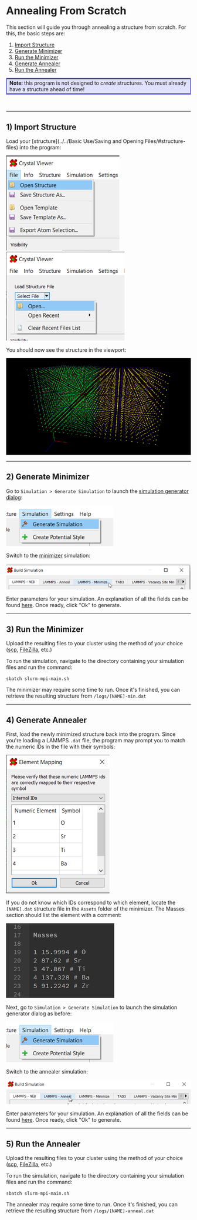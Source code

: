 # Annealing From Scratch

This section will guide you through annealing a structure from 
scratch. For this, the basic steps are:

1. [Import Structure](#1-import-structure)
2. [Generate Minimizer](#2-generate-minimizer)
3. [Run the Minimizer](#3-run-the-minimizer)
4. [Generate Annealer](#4-generate-annealer)
5. [Run the Annealer](#5-run-the-annealer)

<table align=center class="info" width=75% style="border: 2px solid #5757E0; background-color: #E0E0FF;">
	<tr><td>
		<span style="font-weight: bold;">Note:</span> this program is not designed to <i>create</i> structures.  You must
		already have a structure ahead of time!
	</td></tr>
</table><br />

---

## 1) Import Structure

Load your [structure](../../Basic Use/Saving and Opening Files/#structure-files) into the program:

![Load structure from menu bar](menuStructure.png) ![Load structure from panel](structureSelector.png)

You should now see the structure in the viewport:

![Example of structure loaded in the viewport](structureLoaded.png)

---

## 2) Generate Minimizer

Go to `Simulation > Generate Simulation` to launch the 
[simulation generator dialog](../../Simulations/):

![Menu bar button for launching the simulation builder dialog](gotoGenerate.png)

Switch to the [minimizer](../../Simulations/Minimizing/) simulation:

![Minimizer tab in the simulation builder dialog](clickMinimize.png)

Enter parameters for your simulation. An explanation of all the 
fields can be found [here](../../Simulations/Minimizing/). Once 
ready, click "Ok" to generate.

---

## 3) Run the Minimizer

Upload the resulting files to your cluster using the method of 
your choice ([scp](https://linuxize.com/post/how-to-use-scp-command-to-securely-transfer-files/), 
[FileZilla](https://filezilla-project.org/), etc.)

To run the simulation, navigate to the directory containing your 
simulation files and run the command:

```shell
sbatch slurm-mpi-main.sh
```

The minimizer may require some time to run. Once it's finished, you 
can retrieve the resulting structure from `/logs/[NAME]-min.dat`

---

## 4) Generate Annealer

First, load the newly minimized structure back into the program. 
Since you're loading a LAMMPS `.dat` file, the program may prompt 
you to match the numeric IDs in the file with their symbols:

![The element id matching dialog](matchElement.png)

If you do not know which IDs correspond to which element, locate 
the `[NAME].dat` structure file in the `Assets` folder of the 
minimizer. The Masses section should list the element with a 
comment:

![Screenshot of the masses table in a LAMMPS data file](ids.png)

Next, go to `Simulation > Generate Simulation` to launch the 
simulation generator dialog as before:

![Menu bar button for launching the simulation builder dialog](gotoGenerate.png)

Switch to the annealer simulation:

![Annealer tab in the simulation builder dialog](clickAnneal.png)

Enter parameters for your simulation. An explanation of all the 
fields can be found [here](../../Simulations/Annealing). Once ready, 
click "Ok" to generate.
 
---
 
## 5) Run the Annealer
 
Upload the resulting files to your cluster using the method of your 
choice ([scp](https://linuxize.com/post/how-to-use-scp-command-to-securely-transfer-files/), 
[FileZilla](https://filezilla-project.org/), etc.)

To run the simulation, navigate to the directory containing your 
simulation files and run the command:

```shell
sbatch slurm-mpi-main.sh
```

The annealer may require some time to run. Once it's finished, you 
can retrieve the resulting structure from `/logs/[NAME]-anneal.dat`
